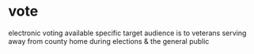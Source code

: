 # vote
electronic voting available specific target audience is to veterans serving away from county home during elections &amp; the general public
